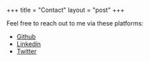 +++
title = "Contact"
layout = "post"
+++

Feel free to reach out to me via these platforms:

- [Github](https://github.com/justinnuwin)
- [Linkedin](https://www.linkedin.com/in/justinnuwin/)
- [Twitter](https://twitter.com/justinnuwin)

